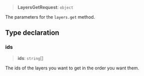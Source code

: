 > **LayersGetRequest**: `object`

The parameters for the `layers.get` method.

## Type declaration

### ids

> **ids**: `string`[]

The ids of the layers you want to get in the order you want them.
